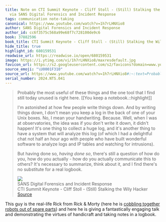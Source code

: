 ```yaml
---
title: Note on CTI Summit Keynote - Cliff Stoll - (Still) Stalking the Wily Hacker
  via SANS Digital Forensics and Incident Response
tags: communication note-taking
canonical: https://www.youtube.com/watch?v=1h7rLHNXio8
author: SANS Digital Forensics and Incident Response
author_id: cc6f3575c568a99e68f7c728100de9c6
book: 37882596
book_title: CTI Summit Keynote - Cliff Stoll - (Still) Stalking the Wily Hacker
hide_title: true
highlight_id: 680159531
readwise_url: https://readwise.io/open/680159531
image: https://i.ytimg.com/vi/1h7rLHNXio8/maxresdefault.jpg
favicon_url: https://s2.googleusercontent.com/s2/favicons?domain=www.youtube.com
source_emoji: "\U0001F310"
source_url: https://www.youtube.com/watch?v=1h7rLHNXio8#:~:text=Probably%20the%20most,a%20real%20logbook.
serial_number: 2024.NTS.041
---
```

> Probably the most useful of these things and the one tool that I find still today unused is right here. [[You keep a notebook.::highlight]]
> 
> I'm astonished at how few people write things down. And by writing things down, I don't mean you keep a log in the back of one of your Unix boxes. No, I mean your handwriting. Because. Well, when I was at observatories, the idea was if you don't write it down, it didn't happen! It's one thing to collect a huge log, and it's another thing to have a system that will analyze this log (of which I had a delightful chat not half an hour ago with people who have built wonderful software to analyze logs and IP tables and watching for intrusions).
> 
> But having done so, _having done so_, there's still a question of how do you, how do you actually - how do you actually communicate this to others? It's necessary to summarize, think about it, and I find there's no substitute for a real logbook.
> <div class="quoteback-footer"><div class="quoteback-avatar"><img class="mini-favicon" src="https://s2.googleusercontent.com/s2/favicons?domain=www.youtube.com"></div><div class="quoteback-metadata"><div class="metadata-inner"><span style="display:none">FROM:</span><div aria-label="SANS Digital Forensics and Incident Response" class="quoteback-author"> SANS Digital Forensics and Incident Response</div><div aria-label="CTI Summit Keynote - Cliff Stoll - (Still) Stalking the Wily Hacker" class="quoteback-title"> CTI Summit Keynote - Cliff Stoll - (Still) Stalking the Wily Hacker</div></div></div><div class="quoteback-backlink"><a target="_blank" aria-label="go to the full text of this quotation" rel="noopener" href="https://www.youtube.com/watch?v=1h7rLHNXio8#:~:text=Probably%20the%20most,a%20real%20logbook." class="quoteback-arrow"> Source</a></div></div>

This guy is the real-life Rick from Rick & Morty (here he is [cobbling together robots out of spare parts](https://www.youtube.com/watch?v=-k3mVnRlQLU)) and here he is giving a fantastically engaging talk and demonstrating the virtues of handicraft and taking notes in a logbook.